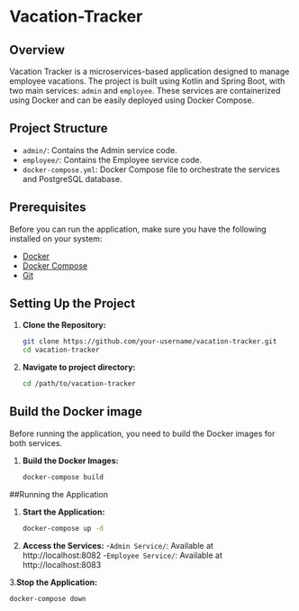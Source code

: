 # Vacation-Tracker

## Overview

Vacation Tracker is a microservices-based application designed to manage employee vacations. The project is built using Kotlin and Spring Boot, with two main services: `admin` and `employee`. These services are containerized using Docker and can be easily deployed using Docker Compose.

## Project Structure

- `admin/`: Contains the Admin service code.
- `employee/`: Contains the Employee service code.
- `docker-compose.yml`: Docker Compose file to orchestrate the services and PostgreSQL database.

## Prerequisites

Before you can run the application, make sure you have the following installed on your system:

- [Docker](https://www.docker.com/get-started)
- [Docker Compose](https://docs.docker.com/compose/install/)
- [Git](https://git-scm.com/book/en/v2/Getting-Started-Installing-Git)

## Setting Up the Project

1. **Clone the Repository:**
   ```bash
   git clone https://github.com/your-username/vacation-tracker.git
   cd vacation-tracker

2. **Navigate to project directory:**
   ```bash
   cd /path/to/vacation-tracker

## Build the Docker image
Before running the application, you need to build the Docker images for both services.
1. **Build the Docker Images:**
   ```bash
   docker-compose build
   
##Running the Application
1. **Start the Application:**
   ```bash
   docker-compose up -d
   
2. **Access the Services:**
-`Admin Service/`: Available at http://localhost:8082
-`Employee Service/`: Available at http://localhost:8083


3.**Stop the Application:**
   ```bash
docker-compose down









   



